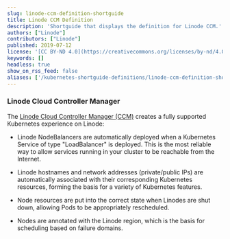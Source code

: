 ```yaml
---
slug: linode-ccm-definition-shortguide
title: Linode CCM Definition
description: 'Shortguide that displays the definition for Linode CCM.'
authors: ["Linode"]
contributors: ["Linode"]
published: 2019-07-12
license: '[CC BY-ND 4.0](https://creativecommons.org/licenses/by-nd/4.0)'
keywords: []
headless: true
show_on_rss_feed: false
aliases: ['/kubernetes-shortguide-definitions/linode-ccm-definition-shortguide/']
---
```


### Linode Cloud Controller Manager

The [Linode Cloud Controller Manager (CCM)](https://github.com/linode/linode-cloud-controller-manager) creates a fully supported Kubernetes experience on Linode:

- Linode NodeBalancers are automatically deployed when a Kubernetes Service of type "LoadBalancer" is deployed. This is the most reliable way to allow services running in your cluster to be reachable from the Internet.

- Linode hostnames and network addresses (private/public IPs) are automatically associated with their corresponding Kubernetes resources, forming the basis for a variety of Kubernetes features.

- Node resources are put into the correct state when Linodes are shut down, allowing Pods to be appropriately rescheduled.

- Nodes are annotated with the Linode region, which is the basis for scheduling based on failure domains.

